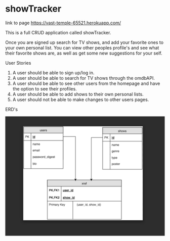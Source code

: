 # showTracker

link to page https://vast-temple-65521.herokuapp.com/

This is a full CRUD application called showTracker.

Once you are signed up search for TV shows, and add your favorite ones to your own personal list.
You can view other peoples profile's and see what their
favorite shows are, as well as get some new suggestions for your self.

User Stories

  1.  A user should be able to sign up/log in.
  1.  A user should be able to search for TV shows through the omdbAPI.
  1.  A user should be able to see other users from the homepage and have the option to see their profiles.
  1.  A user should be able to add shows to their own personal lists.
  1.  A user should not be able to make changes to other users pages.



ERD's

![Alt text](./ShowTrackerERD.png?raw=true "ERD showTracker")
